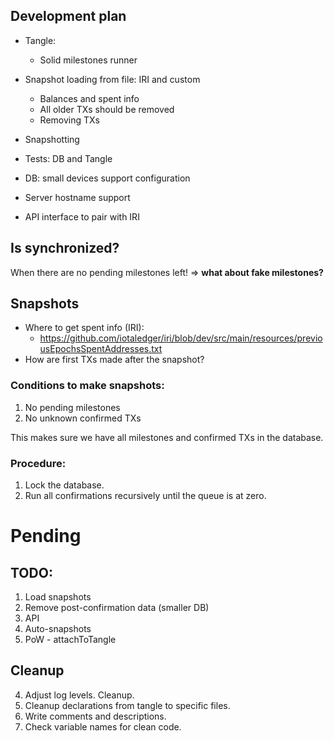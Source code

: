 ## Development plan

* Tangle:
    * Solid milestones runner
* Snapshot loading from file: IRI and custom
    * Balances and spent info
    * All older TXs should be removed
    * Removing TXs
* Snapshotting
    
* Tests: DB and Tangle
    
* DB: small devices support configuration
* Server hostname support
* API interface to pair with IRI

## Is synchronized?

When there are no pending milestones left!
 => **what about fake milestones?**

## Snapshots

* Where to get spent info (IRI):
    * https://github.com/iotaledger/iri/blob/dev/src/main/resources/previousEpochsSpentAddresses.txt
* How are first TXs made after the snapshot?

### Conditions to make snapshots:

1. No pending milestones
2. No unknown confirmed TXs

This makes sure we have all milestones and confirmed TXs in the database.

### Procedure:

1. Lock the database.
2. Run all confirmations recursively until the queue is at zero.


# Pending

## TODO:

1. Load snapshots
2. Remove post-confirmation data (smaller DB)
4. API
5. Auto-snapshots
6. PoW - attachToTangle

## Cleanup

4. Adjust log levels. Cleanup.
5. Cleanup declarations from tangle to specific files.
6. Write comments and descriptions.
7. Check variable names for clean code.